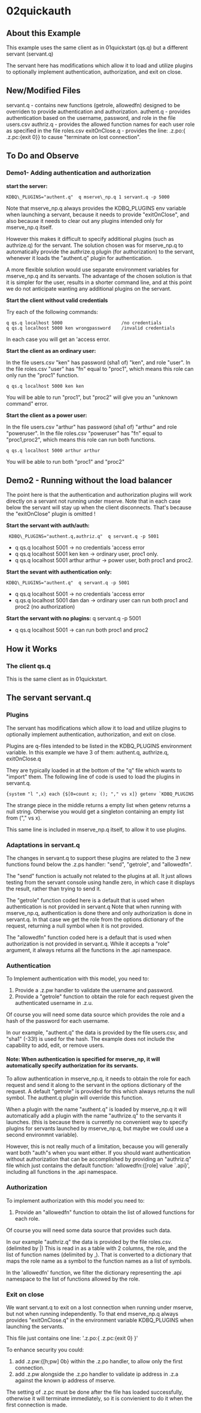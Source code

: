# 02quickauth

## About this Example

This example uses the same client as in 01quickstart (qs.q) but a different servant (servant.q)

The servant here has modifications which allow it to load and utilize plugins
to optionally implement authentication, authorization, and exit on close.

## New/Modified Files

servant.q - contains new functions (getrole, allowedfn) designed to be overriden to provide authentication and authorization.
authent.q - provides authentication based on the username, password, and role in the file users.csv
authriz.q - provides the allowed function names for each user role as specified in the file roles.csv
exitOnClose.q - provides the line: .z.po:{ .z.pc:{exit 0}} to cause "terminate on lost connection".

## To Do and Observe

### Demo1- Adding authentication and authorization

**start the server:** 

```
KDBQ\_PLUGINS="authent.q"  q mserve\_np.q 1 servant.q -p 5000
```

Note that mserve\_np.q always provides the KDBQ\_PLUGINS env variable when launching a servant,
because it needs to provide "exitOnClose", and also because it needs to clear out any plugins
intended only for mserve\_np.q itself.

However this makes it difficult to specify additional plugins (such as authrize.q) for the servant. 
The solution chosen was for mserve\_np.q to automatically provide the authrize.q plugin
(for authorization) to the servant, whenever it loads the "authent.q" plugin for authentication.

A more flexible solution would use separate environment variables for mserve\_np.q and its servants.
The advantage of the chosen solution is that it is simpler for the user, results in a shorter command
line, and at this point we do not anticipate wanting any additional plugins on the servant.


**Start the client without valid credentials** 

Try each of the following commands:

```
q qs.q localhost 5000                      /no credentials
q qs.q localhost 5000 ken wrongpassword    /invalid credentials
```

In each case you will get an 'access error.  

**Start the client as an ordinary user:**  

In the file users.csv "ken" has password (sha1 of) "ken", and role "user".
In the file roles.csv "user" has "fn" equal to "proc1", which means this role can only run the "proc1" function.

```
q qs.q localhost 5000 ken ken
``` 

You will be able to run "proc1", but "proc2" will give you an "unknown command" error.

**Start the client as a power user:**  

In the file users.csv "arthur" has password (sha1 of) "arthur" and role "poweruser".
In the file roles.csv "poweruser" has "fn" equal to "proc1,proc2", which means this role can run both functions.

```
q qs.q localhost 5000 arthur arthur
```

You will be able to run both "proc1" and "proc2"

## Demo2 - Running without the load balancer

The point here is that the authentication and authorization plugins will work directly on a servant not running under mserve. 
Note that in each case below the servant will stay up when the client disconnects.
That's because the "exitOnClose" plugin is omitted ! 

**Start the servant with auth/auth:** 

```
 KDBQ\_PLUGINS="authent.q,authriz.q"  q servant.q -p 5001
```

* q qs.q localhost 5001  -> no credentials 'access error
* q qs.q localhost 5001 ken ken -> ordinary user, proc1 only.
* q qs.q localhost 5001 arthur arthur -> power user, both proc1 and proc2.

**Start the sevant with authentication only:** 

```
KDBQ\_PLUGINS="authent.q"  q servant.q -p 5001
```

* q qs.q localhost 5001 -> no credentials 'access error
* q.qs.q localhost 5001 dan dan -> ordinary user can run both proc1 and proc2 (no authorization)

**Start the servant with no plugins:** q servant.q -p 5001

* q qs.q localhost 5001 -> can run both proc1 and proc2


## How it Works

### The client qs.q

This is the same client as in 01quickstart.

## The servant servant.q

### Plugins

The servant has modifications which allow it to load and utilize plugins
to optionally implement authentication, authorization, and exit on close.

Plugins are q-files intended to be listed in the KDBQ\_PLUGINS environment variable.
In this example we have 3 of them: authent.q, authrize.q, exitOnClose.q

They are typically loaded in at the bottom of the "q" file which wants to "import" them.
The following line of code is used to load the plugins in servant.q.

```
{system "l ",x} each {$[0=count x; (); "," vs x]} getenv `KDBQ_PLUGINS
```

The strange piece in the middle returns a empty list when getenv returns a null string.
Otherwise you would get a singleton containing an empty list from ("," vs x).

This same line is included in mserve\_np.q itself, to allow it to use plugins.


### Adaptations in servant.q

The changes in servant.q to support these plugins are related to the 3 new functions
found below the .z.ps handler: "send", "getrole", and "allowedfn".

The "send" function is actually not related to the plugins at all.
It just allows testing from the servant console using handle zero, 
in which case it displays the result, rather than trying to send it.

The "getrole" function coded here is a default that is used when authentication is not provided in servant.q
Note that when running with mserve\_np.q, authentication is done there and only authorization is done in servant.q.
In that case we get the role from the options dictionary of the request, returning a null symbol when it is not provided.

The "allowedfn" function coded here is a default that is used when authorization is not provided in servant.q.
While it accepts a "role" argument, it always returns all the functions in the .api namespace.

### Authentication

To Implement authentication with this model, you need to:

1. Provide a .z.pw handler to validate the username and password.
2. Provide a "getrole" function to obtain the role for each request given the authenticated username in .z.u.

Of course you will need some data source which provides the role and a hash of the password for each username.

In our example, "authent.q" the data is provided by the file users.csv, and "sha1" (-33!) is used for the hash.
The example does not include the capability to add, edit, or remove users.

#### Note: When authentication is specified for mserve\_np, it will automatically specify authorization for its servants.

To allow authentication in mserve\_np.q, it needs to obtain the role for each request and send it along to
the servant in the options dictionary of the request. A default "getrole" is provided for this which always
returns the null symbol. The authent.q plugin will override this function. 
 
When a plugin with the name "authent.q" is loaded by mserve\_np.q it will automatically add a plugin with the
name "authrize.q" to the servants it launches. (this is because there is currently no convenient way to specify
plugins for servants launched by mserve\_np.q, but maybe we could use a second environmnt variable).

However, this is not really much of a limitation, because you will generally want both "auth"s when you want either.
If you should want authentication without authorization that can be accomplished by providing an "authriz.q" file
which just contains the default function: 'allowedfn:{[role] value `.api}', including all functions in the .api namespace.

### Authorization

To implement authorization with this model you need to:

1. Provide an "allowedfn" function to obtain the list of allowed functions for each role.

Of course you will need some data source that provides such data.

In our example "authriz.q" the data is provided by the file roles.csv. (delimited by |)
This is read in as a table with 2 columns, the role, and the list of function names (delimited by ,).
That is converted to a dictionary that maps the role name as a symbol to the function names as a list of symbols.

In the 'allowedfn' function, we filter the dictionary representing the .api namespace to the list of functions 
allowed by the role. 

### Exit on close

We want servant.q to exit on a lost connection when running under mserve, but not when running independently.
To that end mserve\_np.q always provides "exitOnClose.q" in the environment variable KDBQ_PLUGINS when launching
the servants.

This file just contains one line: '.z.po:{ .z.pc:{exit 0} }'

To enhance security you could:
1. add .z.pw:{[h;pw] 0b} within the .z.po handler, to allow only the first connection.
2. add .z.pw alongside the .z.po handler to validate ip address in .z.a against the known ip address of mserve.

The setting of .z.pc must be done after the file has loaded successfully, otherwise it will terminate immediately,
so it is convienient to do it when the first connection is made.


